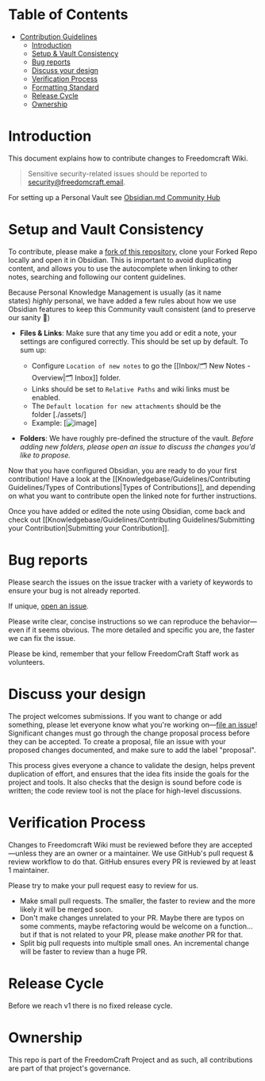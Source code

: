 # Table of Contents

- [Contribution Guidelines](#contribution-guidelines)
  - [Introduction](#introduction)
  - [Setup & Vault Consistency](#setup-and-vault-consistency)
  - [Bug reports](#bug-reports)
  - [Discuss your design](#discuss-your-design)
  - [Verification Process](#verification-process)
  - [Formatting Standard](#formatting-standard)
  - [Release Cycle](#release-cycle)
  - [Ownership](#ownership)

# Introduction

This document explains how to contribute changes to Freedomcraft Wiki.

> Sensitive security-related issues should be reported to
[security@freedomcraft.email](mailto:security@freedomcraft.email).

For setting up a Personal Vault see [Obsidian.md Community Hub](https://publish.obsidian.md/hub)

# Setup and Vault Consistency

To contribute, please make a [fork of this repository](https://github.com/FreedomCraft-Network/wiki/fork), clone your Forked Repo locally and open it in Obsidian. This is important to avoid duplicating content, and allows you to use the autocomplete when linking to other notes, searching and following our content guidelines.

Because Personal Knowledge Management is usually (as it name states) _highly_ personal, we have added a few rules about how we use Obsidian features to keep this Community vault consistent (and to preserve our sanity 🙂)

- **Files & Links**: Make sure that any time you add or edit a note, your settings are configured correctly. This should be set up by default. To sum up:
    - Configure `Location of new notes` to go the [[Inbox/🗂️ New Notes - Overview|🗂️ Inbox]] folder.
    - Links should be set to `Relative Paths` and wiki links must be enabled.
    - The `Default location for new attachments` should be the folder [./assets/]
    - Example: [![image](https://cdn.freedomcraft.systems/osidian/examples/file-settings.PNG)]

- **Folders**: We have roughly pre-defined the structure of the vault. _Before adding new folders, please open an issue to discuss the changes you'd like to propose._

Now that you have configured Obsidian, you are ready to do your first contribution! Have a look at the [[Knowledgebase/Guidelines/Contributing Guidelines/Types of Contributions|Types of Contributions]], and depending on what you want to contribute open the linked note for further instructions.  

Once you have added or edited the note using Obsidian, come back and check out [[Knowledgebase/Guidelines/Contributing Guidelines/Submitting your Contribution|Submitting your Contribution]].

# Bug reports

Please search the issues on the issue tracker with a variety of keywords
to ensure your bug is not already reported.

If unique, [open an issue](https://github.com/FreedomCraft-Network/wiki/issues/new).

Please write clear, concise instructions so we can reproduce the behavior—
even if it seems obvious. The more detailed and specific you are,
the faster we can fix the issue. 

Please be kind, remember that your fellow FreedomCraft Staff work as volunteers.

# Discuss your design

The project welcomes submissions. If you want to change or add something,
please let everyone know what you're working on—[file an issue](https://github.com/FreedomCraft-Network/wiki/issues/new)!
Significant changes must go through the change proposal process
before they can be accepted. To create a proposal, file an issue with
your proposed changes documented, and make sure to add the label "proposal".

This process gives everyone a chance to validate the design, helps
prevent duplication of effort, and ensures that the idea fits inside
the goals for the project and tools. It also checks that the design is
sound before code is written; the code review tool is not the place for
high-level discussions.


# Verification Process

Changes to Freedomcraft Wiki must be reviewed before they are accepted—unless they are an owner or a maintainer. We use GitHub's
pull request & review workflow to do that. GitHub ensures every PR is reviewed by at least 1 maintainer.

Please try to make your pull request easy to review for us.

* Make small pull requests. The smaller, the faster to review and the
  more likely it will be merged soon.
* Don't make changes unrelated to your PR. Maybe there are typos on
  some comments, maybe refactoring would be welcome on a function... but
  if that is not related to your PR, please make *another* PR for that.
* Split big pull requests into multiple small ones. An incremental change
  will be faster to review than a huge PR.

# Release Cycle

Before we reach v1 there is no fixed release cycle.

# Ownership

This repo is part of the FreedomCraft Project and as such, all contributions are part of that project's
governance.